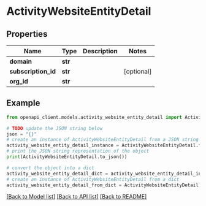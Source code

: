 # ActivityWebsiteEntityDetail


## Properties

Name | Type | Description | Notes
------------ | ------------- | ------------- | -------------
**domain** | **str** |  | 
**subscription_id** | **str** |  | [optional] 
**org_id** | **str** |  | 

## Example

```python
from openapi_client.models.activity_website_entity_detail import ActivityWebsiteEntityDetail

# TODO update the JSON string below
json = "{}"
# create an instance of ActivityWebsiteEntityDetail from a JSON string
activity_website_entity_detail_instance = ActivityWebsiteEntityDetail.from_json(json)
# print the JSON string representation of the object
print(ActivityWebsiteEntityDetail.to_json())

# convert the object into a dict
activity_website_entity_detail_dict = activity_website_entity_detail_instance.to_dict()
# create an instance of ActivityWebsiteEntityDetail from a dict
activity_website_entity_detail_from_dict = ActivityWebsiteEntityDetail.from_dict(activity_website_entity_detail_dict)
```
[[Back to Model list]](../README.md#documentation-for-models) [[Back to API list]](../README.md#documentation-for-api-endpoints) [[Back to README]](../README.md)


